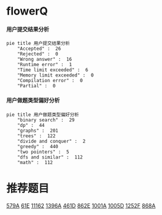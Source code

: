 # flowerQ

<!-- tabs:start -->



#### **用户提交结果分析**

```mermaid
pie title 用户提交结果分析
    "Accepted" :  26
    "Rejected" :  0
    "Wrong answer" :  16
    "Runtime error" :  1
    "Time limit exceeded" :  6
    "Memory limit exceeded" :  0
    "Compilation error" :  0
    "Partial" :  0
```

#### **用户做题类型偏好分析**

```mermaid
pie title 用户做题类型偏好分析
    "binary search" :  29
    "dp" :  44
    "graphs" :  201
    "trees" :  122
    "divide and conquer" :  2
    "greedy" :  440
    "two pointers" :  5
    "dfs and similar" :  112
    "math" :  112
```



<!-- tabs:end -->
# 推荐题目
[579A](https://codeforces.com/contest/579/problem/A)
[61E](https://codeforces.com/contest/61/problem/E)
[11162](https://codeforces.com/contest/1116/problem/2)
[1396A](https://codeforces.com/contest/1396/problem/A)
[461D](https://codeforces.com/contest/461/problem/D)
[862E](https://codeforces.com/contest/862/problem/E)
[1001A](https://codeforces.com/contest/1001/problem/A)
[1005D](https://codeforces.com/contest/1005/problem/D)
[1252F](https://codeforces.com/contest/1252/problem/F)
[868A](https://codeforces.com/contest/868/problem/A)
